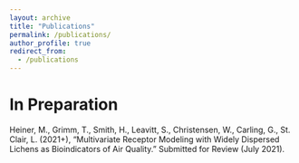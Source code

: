 ```yaml
---
layout: archive
title: "Publications"
permalink: /publications/
author_profile: true
redirect_from:
  - /publications
---
```


# In Preparation

Heiner, M., Grimm, T., Smith, H., Leavitt, S., Christensen, W., Carling, G., St. Clair, L. (2021+), “Multivariate Receptor Modeling with Widely Dispersed Lichens as Bioindicators of Air Quality.” Submitted for Review (July 2021).
